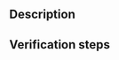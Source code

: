 ## Description

<!--- Provide a concise summary of WHAT this PR is doing and WHY --->

## Verification steps

<!--- List the steps you took to check that this PR works as intended. --->
<!--- For UI changes, screenshots are awesome! --->
<!--- Protip: You can use this syntax: `- [ ]` to create checkboxes of steps to check off --->

